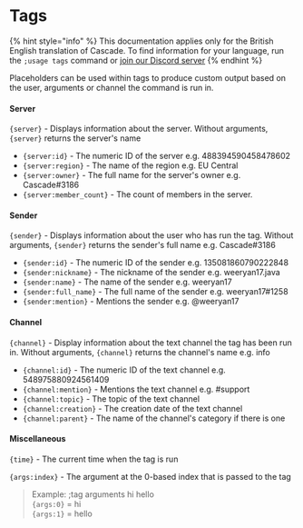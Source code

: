 # Tags

{% hint style="info" %}
This documentation applies only for the British English translation of Cascade. To find information for your language, run the `;usage tags` command or [join our Discord server](https://discord.cascadebot.org)
{% endhint %}

Placeholders can be used within tags to produce custom output based on the user, arguments or channel the command is run in.

#### Server

`{server}` - Displays information about the server. Without arguments, `{server}` returns the server's name

* `{server:id}` - The numeric ID of the server e.g. 488394590458478602
* `{server:region}` - The name of the region e.g. EU Central
* `{server:owner}` - The full name for the server's owner e.g. Cascade\#3186
* `{server:member_count}` - The count of members in the server. 

#### Sender

`{sender}` - Displays information about the user who has run the tag. Without arguments, `{sender}` returns the sender's full name e.g. Cascade\#3186

* `{sender:id}` - The numeric ID of the sender e.g. 135081860790222848
* `{sender:nickname}` - The nickname of the sender e.g. weeryan17.java
* `{sender:name}` - The name of the sender e.g. weeryan17
* `{sender:full_name}` - The full name of the sender e.g. weeryan17\#1258
* `{sender:mention}` - Mentions the sender e.g. @weeryan17

#### Channel

`{channel}` - Display information about the text channel the tag has been run in. Without arguments, `{channel}` returns the channel's name e.g. info

* `{channel:id}` - The numeric ID of the text channel e.g. 548975880924561409
* `{channel:mention}` - Mentions the text  channel e.g. \#support
* `{channel:topic}` - The topic of the text channel
* `{channel:creation}` - The creation date of the text channel
* `{channel:parent}` - The name of the channel's category if there is one

#### Miscellaneous

`{time}` - The current time when the tag is run

`{args:index}` - The argument at the 0-based index that is passed to the tag

> Example: ;tag arguments hi hello  
> `{args:0}` = hi  
> `{args:1}` = hello



